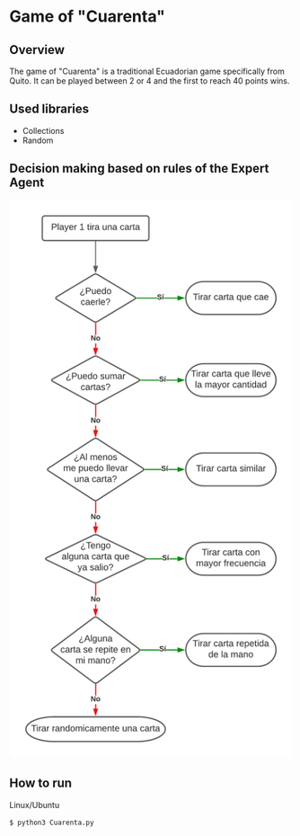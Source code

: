# Game of "Cuarenta"
## Overview
The game of "Cuarenta" is a traditional Ecuadorian game specifically from Quito. It can be played between 2 or 4 and the first to reach 40 points wins.
## Used libraries
- Collections
- Random
## Decision making based on rules of the Expert Agent
![Alt text](./assets/flowchart.png)
## How to run
Linux/Ubuntu
```
$ python3 Cuarenta.py
```
